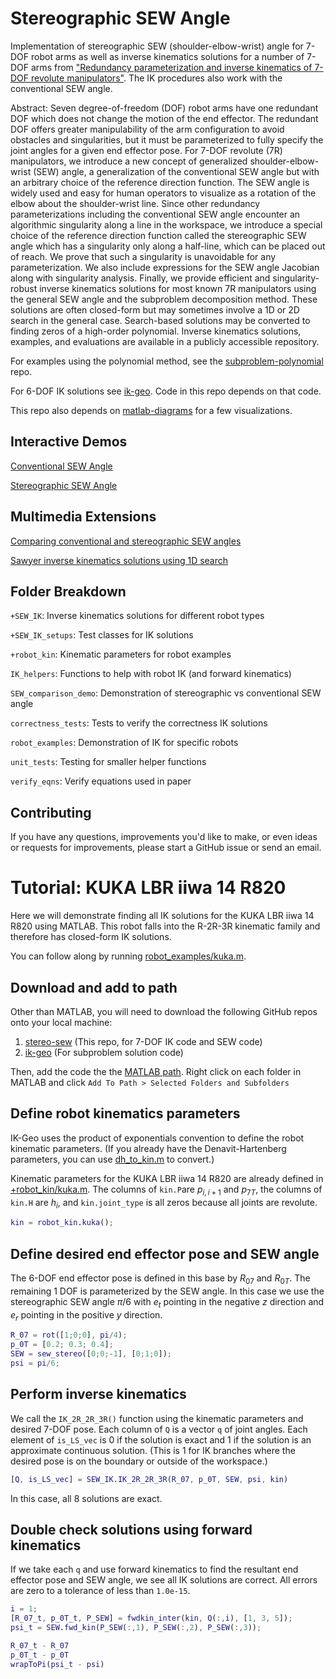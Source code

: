 # Stereographic SEW Angle

Implementation of stereographic SEW (shoulder-elbow-wrist) angle for 7-DOF robot arms as well as inverse kinematics solutions for a number of 7-DOF arms from ["Redundancy parameterization and inverse kinematics of 7-DOF revolute manipulators"](https://arxiv.org/abs/2307.13122).
The IK procedures also work with the conventional SEW angle.

Abstract: Seven degree-of-freedom (DOF) robot arms have one redundant DOF which does not change the motion of the end effector. The redundant DOF offers greater manipulability of the arm configuration to avoid obstacles and singularities, but it must be parameterized to fully specify the joint angles for a given end effector pose. For 7-DOF revolute (7R) manipulators, we introduce a new concept of generalized shoulder-elbow-wrist (SEW) angle, a generalization of the conventional SEW angle but with an arbitrary choice of the reference direction function. The SEW angle is widely used and easy for human operators to visualize as a rotation of the elbow about the shoulder-wrist line. Since other redundancy parameterizations including the conventional SEW angle encounter an algorithmic singularity along a line in the workspace, we introduce a special choice of the reference direction function called the stereographic SEW angle which has a singularity only along a half-line, which can be placed out of reach. We prove that such a singularity is unavoidable for any parameterization. We also include expressions for the SEW angle Jacobian along with singularity analysis. Finally, we provide efficient and singularity-robust inverse kinematics solutions for most known 7R manipulators using the general SEW angle and the subproblem decomposition method. These solutions are often closed-form but may sometimes involve a 1D or 2D search in the general case. Search-based solutions may be converted to finding zeros of a high-order polynomial. Inverse kinematics solutions, examples, and evaluations are available in a publicly accessible repository.

For examples using the polynomial method, see the [subproblem-polynomial](https://github.com/rpiRobotics/subproblem-polynomial) repo.

For 6-DOF IK solutions see [ik-geo](https://github.com/rpiRobotics/ik-geo). Code in this repo depends on that code.

This repo also depends on [matlab-diagrams](https://github.com/aelias36/matlab-diagrams) for a few visualizations.

## Interactive Demos

[Conventional SEW Angle](https://www.geogebra.org/m/ftpsw5ut)

[Stereographic SEW Angle](https://www.geogebra.org/m/z4ss2jmg)

## Multimedia Extensions

[Comparing conventional and stereographic SEW angles](https://www.youtube.com/watch?v=Gc-zbK4IfPU)

[Sawyer inverse kinematics solutions using 1D search](https://www.youtube.com/watch?v=4MpwNNHUA58)


## Folder Breakdown

`+SEW_IK`: Inverse kinematics solutions for different robot types

`+SEW_IK_setups`: Test classes for IK solutions

`+robot_kin`: Kinematic parameters for robot examples

`IK_helpers`: Functions to help with robot IK (and forward kinematics)

`SEW_comparison_demo`: Demonstration of stereographic vs conventional SEW angle

`correctness_tests`: Tests to verify the correctness IK solutions

`robot_examples`: Demonstration of IK for specific robots

`unit_tests`: Testing for smaller helper functions

`verify_eqns`: Verify equations used in paper


## Contributing

If you have any questions, improvements you'd like to make, or even ideas or requests for improvements, please start a GitHub issue or send an email.


# Tutorial: KUKA LBR iiwa 14 R820

Here we will demonstrate finding all IK solutions for the KUKA LBR iiwa 14 R820 using MATLAB. This robot falls into the R-2R-3R kinematic family and therefore has closed-form IK solutions.

You can follow along by running [robot_examples/kuka.m](robot_examples/kuka.m).

## Download and add to path
Other than MATLAB, you will need to download the following GitHub repos onto your local machine:

1. [stereo-sew](https://github.com/rpiRobotics/stereo-sew) (This repo, for 7-DOF IK code and SEW code)
2. [ik-geo](https://github.com/rpiRobotics/ik-geo) (For subproblem solution code)

Then, add the code the the [MATLAB path](https://www.mathworks.com/help/matlab/matlab_env/what-is-the-matlab-search-path.html).
Right click on each folder in MATLAB and click `Add To Path > Selected Folders and Subfolders`


## Define robot kinematics parameters

IK-Geo uses the product of exponentials convention to define the robot kinematic parameters.
(If you already have the Denavit-Hartenberg parameters, you can use [dh_to_kin.m](https://github.com/rpiRobotics/ik-geo/blob/main/matlab/robot_IK_helpers/dh_to_kin.m) to convert.)

Kinematic parameters for the  KUKA LBR iiwa 14 R820 are already defined in [+robot_kin/kuka.m](%2Brobot_kin/kuka.m). The columns of `kin.P`are $p_{i, i+1}$ and $p_{7T}$, the columns of `kin.H` are $h_{i}$, and `kin.joint_type` is all zeros because all joints are revolute.

```MATLAB
kin = robot_kin.kuka();
```

## Define desired end effector pose and SEW angle

The 6-DOF end effector pose is defined in this base by $R_{07}$ and $R_{0T}$.
The remaining 1 DOF is parameterized by the SEW angle. In this case we use the stereographic SEW angle $\pi/6$ with $e_t$ pointing in the negative $z$ direction and $e_r$ pointing in the positive $y$ direction.

```MATLAB
R_07 = rot([1;0;0], pi/4);
p_0T = [0.2; 0.3; 0.4];
SEW = sew_stereo([0;0;-1], [0;1;0]);
psi = pi/6;
```

## Perform inverse kinematics

We call the `IK_2R_2R_3R()` function using the kinematic parameters and desired 7-DOF pose. Each column of `Q` is a vector `q` of joint angles. Each element of `is_LS_vec` is 0 if the solution is exact and 1 if the solution is an approximate continuous solution.
(This is 1 for IK branches where the desired pose is on the boundary or outside of the workspace.)

```MATLAB
[Q, is_LS_vec] = SEW_IK.IK_2R_2R_3R(R_07, p_0T, SEW, psi, kin)
```

In this case, all 8 solutions are exact.

## Double check solutions using forward kinematics

If we take each `q` and use forward kinematics to find the resultant end effector pose and SEW angle, we see all IK solutions are correct. All errors are zero to a tolerance of less than `1.0e-15`.

```MATLAB
i = 1;
[R_07_t, p_0T_t, P_SEW] = fwdkin_inter(kin, Q(:,i), [1, 3, 5]);
psi_t = SEW.fwd_kin(P_SEW(:,1), P_SEW(:,2), P_SEW(:,3));

R_07_t - R_07
p_0T_t - p_0T
wrapToPi(psi_t - psi)
```